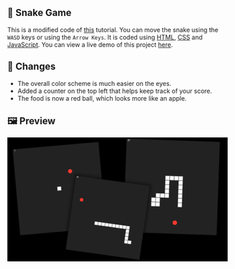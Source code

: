 ## 🐍 Snake Game
This is a modified code of [this](https://www.youtube.com/watch?v=QTcIXok9wNY) tutorial.   You can move the snake using the `WASD` keys or using the `Arrow Keys`.  It is coded using [HTML](https://www.w3.org/html/), [CSS](https://www.w3schools.com/css/) and [JavaScript](https://www.javascript.com/). You can view a live demo of this project [here](https://zhon12345-snake-game.netlify.app/).

## 📃 Changes
 * The overall color scheme is much easier on the eyes.
 * Added a counter on the top left that helps keep track of your score.
 * The food is now a red ball, which looks more like an apple.


## 🖼️ Preview

<img src="./assets/snake.png"/>
